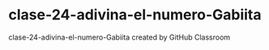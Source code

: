 # clase-24-adivina-el-numero-Gabiita
clase-24-adivina-el-numero-Gabiita created by GitHub Classroom
